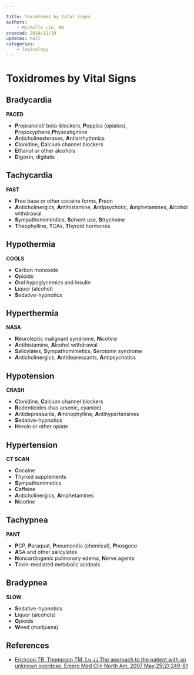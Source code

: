 ```yaml
---

title: Toxidromes by Vital Signs
authors:
    - Michelle Lin, MD
created: 2010/11/19
updates: null
categories:
    - Toxicology
---
```


# Toxidromes by Vital Signs

## Bradycardia

**PACED**

- **P**ropranolol/ beta-blockers, **P**oppies (opiates), **P**ropoxyphene,**P**hysostigmine 
- **A**nticholinesterases, **A**ntiarrhythmics
- **C**lonidine, **C**alcium channel blockers 
- **E**thanol or other alcohols
- **D**igoxin, digitalis

## Tachycardia

**FAST**

- **F**ree base or other cocaine forms, **F**reon 
- **A**nticholinergics, **A**ntihistamine, **A**ntipsychotic, **A**mphetamines, **A**lcohol withdrawal
- **S**ympathomimentics, **S**olvent use, **S**trychnine 
- **T**heophylline, **T**CAs, **T**hyroid hormones

## Hypothermia

**COOLS**

- **C**arbon monoxide
- **O**pioids
- **O**ral hypoglycemics and insulin
- **L**iquor (alcohol)
- **S**edative-hypnotics 

## Hyperthermia

**NASA**

- **N**euroleptic malignant syndrome, **N**icotine
- **A**ntihistamine, **A**lcohol withdrawal
- **S**alicylates, **S**ympathomimetics, **S**erotonin syndrome
- **A**nticholinergics, **A**ntidepressants, **A**ntipsychotics 

## Hypotension

**CRASH**

- **C**lonidine, **C**alcium channel blockers
- **R**odenticides (has arsenic, cyanide)
- **A**ntidepressants, **A**minophylline, **A**ntihypertensives
- **S**edative-hypnotics
- **H**eroin or other opiate 

## Hypertension

**CT SCAN**

- **C**ocaine
- **T**hyroid supplements
- **S**ympathomimetics
- **C**affeine
- **A**nticholinergics, **A**mphetamines
- **N**icotine 

## Tachypnea

**PANT**

- **P**CP, **P**araquat, **P**neumonitis (chemical), **P**hosgene 
- **A**SA and other salicylates
- **N**oncardiogenic pulmonary edema, **N**erve agents 
- **T**oxin-mediated metabolic acidosis 

## Bradypnea

**SLOW**

- **S**edative-hypnotics
- **L**iquor (alcohols)
- **O**pioids
- **W**eed (marijuana) 

## References

- [Erickson TB, Thompson TM, Lu JJ.The approach to the patient with an unknown overdose. Emerg Med Clin North Am. 2007 May;25(2):249-81](http://www.ncbi.nlm.nih.gov/pubmed/?term=17482020)
